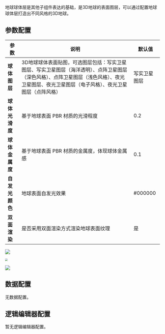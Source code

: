 

地球球体层是其他子组件表达的基础，是3D地球的表面图层，可以通过配置地球球体层打造出不同风格的3D地球。

## 参数配置
| 参数 | 说明 | 默认值 |
| --- | --- | --- |
| **球体图层** | 3D地球球体表面贴图，可选图层包括：写实卫星图层、写实卫星图层（海洋透明）、点阵卫星图层（深色风格）、点阵卫星图层（浅色风格）、夜光卫星图层、夜光卫星图层（电子风格）、夜光卫星图层（点阵风格） | 写实卫星图层 |
| **球体光滑度** | 基于地球表面 PBR 材质的光滑程度 | 0.2 |
| **球体金属度** | 基于地球表面 PBR 材质的金属度，体现球体金属感 | 0.1 |
| **自发光颜色** | 地球表面自发光效果 | #000000 |
| **双面渲染** | 是否采用双面渲染方式渲染地球表面纹理 | 是 |

![](https://qcloudimg.tencent-cloud.cn/raw/6e1457c424de1a068f4b62d80f71ac0c.jpg)

<img src="https://qcloudimg.tencent-cloud.cn/raw/27e502a3004f5811e6cac1c1f8e8cf48.jpg"  style="zoom:50%;">

![](https://qcloudimg.tencent-cloud.cn/raw/60f0b15236b445aefe38f59dc468e1c5.png)

## 数据配置
无数据配置。

## 逻辑编辑器配置
暂无逻辑编辑器配置。